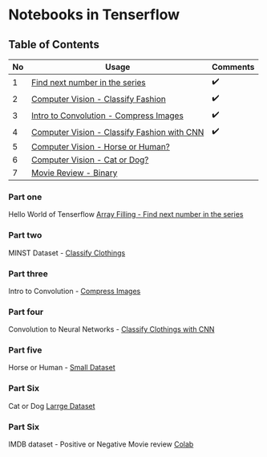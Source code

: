 # Notebooks in Tenserflow

## Table of Contents

No | Usage | Comments
------------ | ------------- |------------
1 | [Find next number in the series](#part-one) | :heavy_check_mark:
2 | [Computer Vision - Classify Fashion](#part-two) | :heavy_check_mark:
3 | [Intro to Convolution - Compress Images](#part-three) | :heavy_check_mark:
4 | [Computer Vision - Classify Fashion with CNN](#part-four) | :heavy_check_mark:
5 | [Computer Vision - Horse or Human?](#part-five) | 
6 | [Computer Vision - Cat or Dog?](#part-six) | 
7 | [Movie Review - Binary](#part-seven) | 

### Part one

Hello World of Tenserflow [Array Filling - Find next number in the series](https://github.com/bmnidhin/tfnotes/blob/master/array_fitting.ipynb)

### Part two

MINST Dataset - [Classify Clothings](https://github.com/bmnidhin/tfnotes/blob/master/findclothing.ipynb)

### Part three

Intro to Convolution -  [Compress Images](https://github.com/bmnidhin/tfnotes/blob/master/Convolutions.ipynb)

### Part four

Convolution to Neural Networks - [Classify Clothings with CNN](https://github.com/bmnidhin/tfnotes/blob/master/fashion_convolutions.ipynb)

### Part five

Horse or Human - [Small Dataset](https://github.com/bmnidhin/tfnotes/blob/master/horse_or_human.ipynb)

### Part Six

Cat or Dog [Larrge Dataset](https://github.com/bmnidhin/tfnotes/blob/master/cat_or_dog_large_dataset.ipynb)

### Part Six

IMDB dataset - Positive or Negative Movie review [Colab](https://colab.research.google.com/drive/10l31e09Vy5WIXEjTMZ_GGp54Ue2N6cN8#scrollTo=BaemU_9h6Oah)
